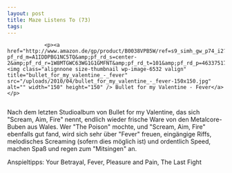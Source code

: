 ```yaml
---
layout: post
title: Maze Listens To (73)
tags:
---
```



                <p><a href="http://www.amazon.de/gp/product/B0038VPB5W/ref=s9_simh_gw_p74_i2?pf_rd_m=A1IDDPBG1NC5TQ&amp;pf_rd_s=center-2&amp;pf_rd_r=1W8MTGWC63WG1G1GMFNT&amp;pf_rd_t=101&amp;pf_rd_p=463375173&amp;pf_rd_i=301128"><img class="alignnone size-thumbnail wp-image-6532 valign" title="bullet_for_my_valentine_-_fever" src="/uploads/2010/04/bullet_for_my_valentine_-_fever-150x150.jpg" alt="" width="150" height="150" /> Bullet for my Valentine - Fever</a></p>
<img src="/uploads/2010/02/maze_listens_to_5stars.png" alt="" />
<p>Nach dem letzten Studioalbum von Bullet for my Valentine, das sich &quot;Scream, Aim, Fire&quot; nennt, endlich wieder frische Ware von den Metalcore-Buben aus Wales. Wer &quot;The Poison&quot; mochte, und &quot;Scream, Aim, Fire&quot; ebenfalls gut fand, wird sich sehr über &quot;Fever&quot; freuen, eingängige Riffs, melodisches Screaming (sofern dies möglich ist) und ordentlich Speed, machen Spaß und regen zum &quot;Mitsingen&quot; an.</p>
<p>Anspieltipps: Your Betrayal, Fever, Pleasure and Pain, The Last Fight</p>
